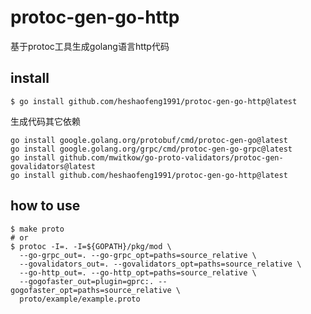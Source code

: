 # protoc-gen-go-http
基于protoc工具生成golang语言http代码

## install

```shell
$ go install github.com/heshaofeng1991/protoc-gen-go-http@latest 
```

生成代码其它依赖
```shell
go install google.golang.org/protobuf/cmd/protoc-gen-go@latest
go install google.golang.org/grpc/cmd/protoc-gen-go-grpc@latest
go install github.com/mwitkow/go-proto-validators/protoc-gen-govalidators@latest
go install github.com/heshaofeng1991/protoc-gen-go-http@latest
```

## how to use

```shell
$ make proto
# or
$ protoc -I=. -I=${GOPATH}/pkg/mod \
  --go-grpc_out=. --go-grpc_opt=paths=source_relative \
  --govalidators_out=. --govalidators_opt=paths=source_relative \
  --go-http_out=. --go-http_opt=paths=source_relative \
  --gogofaster_out=plugin=gprc:. --gogofaster_opt=paths=source_relative \
  proto/example/example.proto
```
